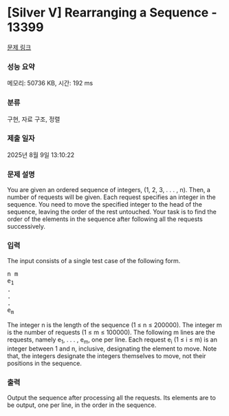 # [Silver V] Rearranging a Sequence - 13399 

[문제 링크](https://www.acmicpc.net/problem/13399) 

### 성능 요약

메모리: 50736 KB, 시간: 192 ms

### 분류

구현, 자료 구조, 정렬

### 제출 일자

2025년 8월 9일 13:10:22

### 문제 설명

<p>You are given an ordered sequence of integers, (1, 2, 3, . . . , n). Then, a number of requests will be given. Each request specifies an integer in the sequence. You need to move the specified integer to the head of the sequence, leaving the order of the rest untouched. Your task is to find the order of the elements in the sequence after following all the requests successively.</p>

### 입력 

 <p>The input consists of a single test case of the following form.</p>

<pre>n m
e<sub>1</sub>
.
.
.
e<sub>m</sub></pre>

<p>The integer n is the length of the sequence (1 ≤ n ≤ 200000). The integer m is the number of requests (1 ≤ m ≤ 100000). The following m lines are the requests, namely e<sub>1</sub>, . . . , e<sub>m</sub>, one per line. Each request e<sub>i</sub> (1 ≤ i ≤ m) is an integer between 1 and n, inclusive, designating the element to move. Note that, the integers designate the integers themselves to move, not their positions in the sequence.</p>

### 출력 

 <p>Output the sequence after processing all the requests. Its elements are to be output, one per line, in the order in the sequence.</p>

